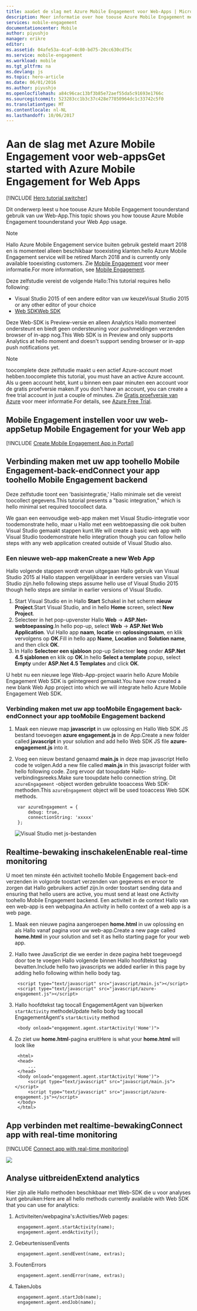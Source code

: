 ```yaml
---
title: aaaGet de slag met Azure Mobile Engagement voor Web-Apps | Microsoft Docs
description: Meer informatie over hoe toouse Azure Mobile Engagement met analyses en pushmeldingen voor Web-Apps.
services: mobile-engagement
documentationcenter: Mobile
author: piyushjo
manager: erikre
editor: 
ms.assetid: 04afe53a-4caf-4c80-bd75-20cc630cd75c
ms.service: mobile-engagement
ms.workload: mobile
ms.tgt_pltfrm: na
ms.devlang: js
ms.topic: hero-article
ms.date: 06/01/2016
ms.author: piyushjo
ms.openlocfilehash: a84c96cac13bf3b85e72aef55da5c91693e1766c
ms.sourcegitcommit: 523283cc1b3c37c428e77850964dc1c33742c5f0
ms.translationtype: MT
ms.contentlocale: nl-NL
ms.lasthandoff: 10/06/2017
---
```

# <a name="get-started-with-azure-mobile-engagement-for-web-apps"></a><span data-ttu-id="67eb3-103">Aan de slag met Azure Mobile Engagement voor web-apps</span><span class="sxs-lookup"><span data-stu-id="67eb3-103">Get started with Azure Mobile Engagement for Web Apps</span></span>
[!INCLUDE [Hero tutorial switcher](../../includes/mobile-engagement-hero-tutorial-switcher.md)]

<span data-ttu-id="67eb3-104">Dit onderwerp leest u hoe toouse Azure Mobile Engagement toounderstand gebruik van uw Web-App.</span><span class="sxs-lookup"><span data-stu-id="67eb3-104">This topic shows you how toouse Azure Mobile Engagement toounderstand your Web App usage.</span></span>

> [!NOTE]
> <span data-ttu-id="67eb3-105">Hallo Azure Mobile Engagement service buiten gebruik gesteld maart 2018 en is momenteel alleen beschikbaar tooexisting klanten.</span><span class="sxs-lookup"><span data-stu-id="67eb3-105">hello Azure Mobile Engagement service will be retired March 2018 and is currently only available tooexisting customers.</span></span> <span data-ttu-id="67eb3-106">Zie [Mobile Engagement](https://azure.microsoft.com/en-us/services/mobile-engagement/) voor meer informatie.</span><span class="sxs-lookup"><span data-stu-id="67eb3-106">For more information, see [Mobile Engagement](https://azure.microsoft.com/en-us/services/mobile-engagement/).</span></span>

<span data-ttu-id="67eb3-107">Deze zelfstudie vereist de volgende Hallo:</span><span class="sxs-lookup"><span data-stu-id="67eb3-107">This tutorial requires hello following:</span></span>

* <span data-ttu-id="67eb3-108">Visual Studio 2015 of een andere editor van uw keuze</span><span class="sxs-lookup"><span data-stu-id="67eb3-108">Visual Studio 2015 or any other editor of your choice</span></span>
* [<span data-ttu-id="67eb3-109">Web SDK</span><span class="sxs-lookup"><span data-stu-id="67eb3-109">Web SDK</span></span>](http://aka.ms/P7b453)

<span data-ttu-id="67eb3-110">Deze Web-SDK is Preview-versie en alleen Analytics Hallo momenteel ondersteunt en biedt geen ondersteuning voor pushmeldingen verzenden browser of in-app nog.</span><span class="sxs-lookup"><span data-stu-id="67eb3-110">This Web SDK is in Preview and only supports Analytics at hello moment and doesn't support sending browser or in-app push notifications yet.</span></span> 

> [!NOTE]
> <span data-ttu-id="67eb3-111">toocomplete deze zelfstudie maakt u een actief Azure-account moet hebben.</span><span class="sxs-lookup"><span data-stu-id="67eb3-111">toocomplete this tutorial, you must have an active Azure account.</span></span> <span data-ttu-id="67eb3-112">Als u geen account hebt, kunt u binnen een paar minuten een account voor de gratis proefversie maken.</span><span class="sxs-lookup"><span data-stu-id="67eb3-112">If you don't have an account, you can create a free trial account in just a couple of minutes.</span></span> <span data-ttu-id="67eb3-113">Zie [Gratis proefversie van Azure](https://azure.microsoft.com/pricing/free-trial/?WT.mc_id=A0E0E5C02&amp;returnurl=http%3A%2F%2Fazure.microsoft.com%2Fen-us%2Fdocumentation%2Farticles%2Fmobile-engagement-web-app-get-started) voor meer informatie.</span><span class="sxs-lookup"><span data-stu-id="67eb3-113">For details, see [Azure Free Trial](https://azure.microsoft.com/pricing/free-trial/?WT.mc_id=A0E0E5C02&amp;returnurl=http%3A%2F%2Fazure.microsoft.com%2Fen-us%2Fdocumentation%2Farticles%2Fmobile-engagement-web-app-get-started).</span></span>
> 
> 

## <a name="setup-mobile-engagement-for-your-web-app"></a><span data-ttu-id="67eb3-114">Mobile Engagement instellen voor uw web-app</span><span class="sxs-lookup"><span data-stu-id="67eb3-114">Setup Mobile Engagement for your Web app</span></span>
[!INCLUDE [Create Mobile Engagement App in Portal](../../includes/mobile-engagement-create-app-in-portal-new.md)]

## <span data-ttu-id="67eb3-115"><a id="connecting-app"></a>Verbinding maken met uw app toohello Mobile Engagement-back-end</span><span class="sxs-lookup"><span data-stu-id="67eb3-115"><a id="connecting-app"></a>Connect your app toohello Mobile Engagement backend</span></span>
<span data-ttu-id="67eb3-116">Deze zelfstudie toont een 'basisintegratie,' Hallo minimale set die vereist toocollect gegevens.</span><span class="sxs-lookup"><span data-stu-id="67eb3-116">This tutorial presents a "basic integration," which is hello minimal set required toocollect data.</span></span>

<span data-ttu-id="67eb3-117">We gaan een eenvoudige web-app maken met Visual Studio-integratie voor toodemonstrate hello, maar u Hallo met een webtoepassing die ook buiten Visual Studio gemaakt stappen kunt.</span><span class="sxs-lookup"><span data-stu-id="67eb3-117">We will create a basic web app with Visual Studio toodemonstrate hello integration though you can follow hello steps with any web application created outside of Visual Studio also.</span></span> 

### <a name="create-a-new-web-app"></a><span data-ttu-id="67eb3-118">Een nieuwe web-app maken</span><span class="sxs-lookup"><span data-stu-id="67eb3-118">Create a new Web App</span></span>
<span data-ttu-id="67eb3-119">Hallo volgende stappen wordt ervan uitgegaan Hallo gebruik van Visual Studio 2015 al Hallo stappen vergelijkbaar in eerdere versies van Visual Studio zijn.</span><span class="sxs-lookup"><span data-stu-id="67eb3-119">hello following steps assume hello use of Visual Studio 2015 though hello steps are similar in earlier versions of Visual Studio.</span></span> 

1. <span data-ttu-id="67eb3-120">Start Visual Studio en in Hallo **Start** Schakel in het scherm **nieuw Project**.</span><span class="sxs-lookup"><span data-stu-id="67eb3-120">Start Visual Studio, and in hello **Home** screen, select **New Project**.</span></span>
2. <span data-ttu-id="67eb3-121">Selecteer in het pop-upvenster Hallo **Web** -> **ASP.Net-webtoepassing**.</span><span class="sxs-lookup"><span data-stu-id="67eb3-121">In hello pop-up, select **Web** -> **ASP.Net Web Application**.</span></span> <span data-ttu-id="67eb3-122">Vul Hallo app **naam**, **locatie** en **oplossingsnaam**, en klik vervolgens op **OK**.</span><span class="sxs-lookup"><span data-stu-id="67eb3-122">Fill in hello app **Name**, **Location** and  **Solution name**, and then click **OK**.</span></span>
3. <span data-ttu-id="67eb3-123">In Hallo **Selecteer een sjabloon** pop-up Selecteer **leeg** onder **ASP.Net 4.5 sjablonen** en klik op **OK**.</span><span class="sxs-lookup"><span data-stu-id="67eb3-123">In hello **Select a template** popup, select **Empty** under **ASP.Net 4.5 Templates** and click **OK**.</span></span> 

<span data-ttu-id="67eb3-124">U hebt nu een nieuwe lege Web-App-project waarin hello Azure Mobile Engagement Web SDK is geïntegreerd gemaakt.</span><span class="sxs-lookup"><span data-stu-id="67eb3-124">You have now created a new blank Web App project into which we will integrate hello Azure Mobile Engagement Web SDK.</span></span>

### <a name="connect-your-app-toomobile-engagement-backend"></a><span data-ttu-id="67eb3-125">Verbinding maken met uw app tooMobile Engagement back-end</span><span class="sxs-lookup"><span data-stu-id="67eb3-125">Connect your app tooMobile Engagement backend</span></span>
1. <span data-ttu-id="67eb3-126">Maak een nieuwe map **javascript** in uw oplossing en Hallo Web SDK JS bestand toevoegen **azure engagement.js** in de App.</span><span class="sxs-lookup"><span data-stu-id="67eb3-126">Create a new folder called **javascript** in your solution and add hello Web SDK JS file **azure-engagement.js** into it.</span></span> 
2. <span data-ttu-id="67eb3-127">Voeg een nieuw bestand genaamd **main.js** in deze map javascript Hello code te volgen.</span><span class="sxs-lookup"><span data-stu-id="67eb3-127">Add a new file called **main.js** in this javascript folder with hello following code.</span></span> <span data-ttu-id="67eb3-128">Zorg ervoor dat tooupdate Hallo-verbindingsreeks.</span><span class="sxs-lookup"><span data-stu-id="67eb3-128">Make sure tooupdate hello connection string.</span></span> <span data-ttu-id="67eb3-129">Dit `azureEngagement` -object worden gebruikte tooaccess Web SDK-methoden.</span><span class="sxs-lookup"><span data-stu-id="67eb3-129">This `azureEngagement` object will be used tooaccess Web SDK methods.</span></span> 
   
        var azureEngagement = {
            debug: true,
            connectionString: 'xxxxx'
        };
   
    ![Visual Studio met js-bestanden][1]

## <a name="enable-real-time-monitoring"></a><span data-ttu-id="67eb3-131">Realtime-bewaking inschakelen</span><span class="sxs-lookup"><span data-stu-id="67eb3-131">Enable real-time monitoring</span></span>
<span data-ttu-id="67eb3-132">U moet ten minste één activiteit toohello Mobile Engagement back-end verzenden in volgorde toostart verzenden van gegevens en ervoor te zorgen dat Hallo gebruikers actief zijn.</span><span class="sxs-lookup"><span data-stu-id="67eb3-132">In order toostart sending data and ensuring that hello users are active, you must send at least one Activity toohello Mobile Engagement backend.</span></span> <span data-ttu-id="67eb3-133">Een activiteit in de context Hallo van een web-app is een webpagina.</span><span class="sxs-lookup"><span data-stu-id="67eb3-133">An activity in hello context of a web app is a web page.</span></span> 

1. <span data-ttu-id="67eb3-134">Maak een nieuwe pagina aangeroepen **home.html** in uw oplossing en als Hallo vanaf pagina voor uw web-app.</span><span class="sxs-lookup"><span data-stu-id="67eb3-134">Create a new page called **home.html** in your solution and set it as hello starting page for your web app.</span></span> 
2. <span data-ttu-id="67eb3-135">Hallo twee JavaScript die we eerder in deze pagina hebt toegevoegd door toe te voegen Hallo volgende binnen Hallo hoofdtekst tag bevatten.</span><span class="sxs-lookup"><span data-stu-id="67eb3-135">Include hello two javascripts we added earlier in this page by adding hello following within hello body tag.</span></span> 
   
        <script type="text/javascript" src="javascript/main.js"></script>
        <script type="text/javascript" src="javascript/azure-engagement.js"></script>
3. <span data-ttu-id="67eb3-136">Hallo hoofdtekst tag toocall EngagementAgent van bijwerken `startActivity` methode</span><span class="sxs-lookup"><span data-stu-id="67eb3-136">Update hello body tag toocall EngagementAgent's `startActivity` method</span></span>
   
        <body onload="engagement.agent.startActivity('Home')">
4. <span data-ttu-id="67eb3-137">Zo ziet uw **home.html**-pagina eruit</span><span class="sxs-lookup"><span data-stu-id="67eb3-137">Here is what your **home.html** will look like</span></span>
   
        <html>
        <head>
            ...
        </head>
        <body onload="engagement.agent.startActivity('Home')">
            <script type="text/javascript" src="javascript/main.js"></script>
            <script type="text/javascript" src="javascript/azure-engagement.js"></script>
        </body>
        </html>

## <a name="connect-app-with-real-time-monitoring"></a><span data-ttu-id="67eb3-138">App verbinden met realtime-bewaking</span><span class="sxs-lookup"><span data-stu-id="67eb3-138">Connect app with real-time monitoring</span></span>
[!INCLUDE [Connect app with real-time monitoring](../../includes/mobile-engagement-connect-app-with-monitor.md)]

  ![][2]

## <a name="extend-analytics"></a><span data-ttu-id="67eb3-139">Analyse uitbreiden</span><span class="sxs-lookup"><span data-stu-id="67eb3-139">Extend analytics</span></span>
<span data-ttu-id="67eb3-140">Hier zijn alle Hallo methoden beschikbaar met Web-SDK die u voor analyses kunt gebruiken:</span><span class="sxs-lookup"><span data-stu-id="67eb3-140">Here are all hello methods currently available with Web SDK that you can use for analytics:</span></span>

1. <span data-ttu-id="67eb3-141">Activiteiten/webpagina's:</span><span class="sxs-lookup"><span data-stu-id="67eb3-141">Activities/Web pages:</span></span>
   
        engagement.agent.startActivity(name);
        engagement.agent.endActivity();
2. <span data-ttu-id="67eb3-142">Gebeurtenissen</span><span class="sxs-lookup"><span data-stu-id="67eb3-142">Events</span></span>
   
        engagement.agent.sendEvent(name, extras);
3. <span data-ttu-id="67eb3-143">Fouten</span><span class="sxs-lookup"><span data-stu-id="67eb3-143">Errors</span></span>
   
        engagement.agent.sendError(name, extras);
4. <span data-ttu-id="67eb3-144">Taken</span><span class="sxs-lookup"><span data-stu-id="67eb3-144">Jobs</span></span>
   
        engagement.agent.startJob(name);
        engagement.agent.endJob(name);

<!-- Images. -->
[1]: ./media/mobile-engagement-web-app-get-started/visual-studio-solution-js.png
[2]: ./media/mobile-engagement-web-app-get-started/session.png

